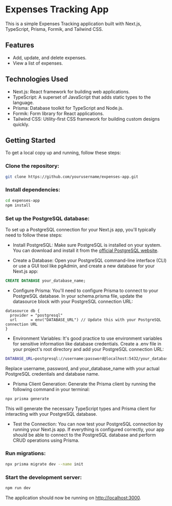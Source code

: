 # Expenses Tracking App

This is a simple Expenses Tracking application built with Next.js, TypeScript, Prisma, Formik, and Tailwind CSS.

## Features

- Add, update, and delete expenses.
- View a list of expenses.

## Technologies Used

- Next.js: React framework for building web applications.
- TypeScript: A superset of JavaScript that adds static types to the language.
- Prisma: Database toolkit for TypeScript and Node.js.
- Formik: Form library for React applications.
- Tailwind CSS: Utility-first CSS framework for building custom designs quickly.

## Getting Started

To get a local copy up and running, follow these steps:

### Clone the repository:

```bash
git clone https://github.com/yourusername/expenses-app.git
```

### Install dependencies:

```bash
cd expenses-app
npm install
```

### Set up the PostgreSQL database:

To set up a PostgreSQL connection for your Next.js app, you'll typically need to follow these steps:

* Install PostgreSQL:
Make sure PostgreSQL is installed on your system. You can download and install it from the [official PostgreSQL website](https://www.postgresql.org/download/).

* Create a Database:
Open your PostgreSQL command-line interface (CLI) or use a GUI tool like pgAdmin, and create a new database for your Next.js app:

```sql
CREATE DATABASE your_database_name;
```

* Configure Prisma:
You'll need to configure Prisma to connect to your PostgreSQL database. In your schema.prisma file, update the datasource block with your PostgreSQL connection URL:

```prisma
datasource db {
  provider = "postgresql"
  url      = env("DATABASE_URL") // Update this with your PostgreSQL connection URL
}
```

* Environment Variables:
It's good practice to use environment variables for sensitive information like database credentials. Create a .env file in your project's root directory and add your PostgreSQL connection URL:

```bash
DATABASE_URL=postgresql://username:password@localhost:5432/your_database_name
```

Replace username, password, and your_database_name with your actual PostgreSQL credentials and database name.

* Prisma Client Generation:
Generate the Prisma client by running the following command in your terminal:

```bash
npx prisma generate
```

This will generate the necessary TypeScript types and Prisma client for interacting with your PostgreSQL database.

* Test the Connection:
You can now test your PostgreSQL connection by running your Next.js app. If everything is configured correctly, your app should be able to connect to the PostgreSQL database and perform CRUD operations using Prisma.

### Run migrations:

```bash
npx prisma migrate dev --name init
```

### Start the development server:

```bash
npm run dev
```
The application should now be running on [http://localhost:3000](http://localhost:3000).
